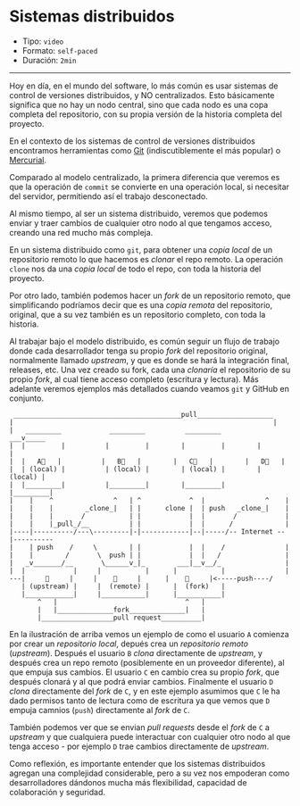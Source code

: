 # Sistemas distribuidos

* Tipo: `video`
* Formato: `self-paced`
* Duración: `2min`

***

Hoy en día, en el mundo del software, lo más común es usar sistemas de control
de versiones distribuidos, y NO centralizados. Esto básicamente significa que no
hay un nodo central, sino que cada nodo es una copa completa del repositorio,
con su propia versión de la historia completa del proyecto.

En el contexto de los sistemas de control de versiones distribuidos encontramos
herramientas como [Git](https://git-scm.com/) (indiscutiblemente el más popular)
o [Mercurial](https://www.mercurial-scm.org/).

Comparado al modelo centralizado, la primera diferencia que veremos es que la
operación de `commit` se convierte en una operación local, si necesitar del
servidor, permitiendo así el trabajo desconectado.

Al mismo tiempo, al ser un sistema distribuido, veremos que podemos enviar y
traer cambios de cualquier otro nodo al que tengamos acceso, creando una red
mucho más compleja.

En un sistema distribuido como `git`, para obtener una _copia local_ de un
repositorio remoto lo que hacemos es _clonar_ el repo remoto. La operación
`clone` nos da una _copia local_ de todo el repo, con toda la historia del
proyecto.

Por otro lado, también podemos hacer un _fork_ de un repositorio remoto, que
simplificando podríamos decir que es una _copia remota_ del repositorio,
original, que a su vez también es un repositorio completo, con toda la historia.

Al trabajar bajo el modelo distribuido, es común seguir un flujo de trabajo
donde cada desarrollador tenga su propio _fork_ del repositorio original,
normalmente llamado _upstream_, y que es donde se hará la integración final,
releases, etc. Una vez creado su fork, cada una _clonaría_ el repositorio de su
propio _fork_, al cual tiene acceso completo (escritura y lectura). Más adelante
veremos ejemplos más detallados cuando veamos `git` y GitHub en conjunto.

```
 __________________________________________pull___________________
|                                                                 |
|   _________            _________          _________          ___v_____
|  |         |          |         |        |         |        |         |
|  |   A📁   |          |   B📁   |        |   C📁   |        |   D📁   |
|  | (local) |          | (local) |        | (local) |        | (local) |
|  |_________|          |_________|        |_________|        |_________|
|    |    ^               ^   | ^            ^  |               ^    |
|    |    |        _clone_|   | |      clone |  | push   _clone_|    |
|    |    |       /           | |            |  |       /            |
|    |    |_pull_/__          | |            |  |      /             |
|----|----------/---\---------|-|------------|--|-----/-- Internet --|----------
|    | push    /     \        | |            |  |    /               |
|    |        /       \  push | |            |  |   /                |
|   _v_______/__       \______v_|_        ___|__v__/_                |
|  |            |     |           |      |           |               |
---|     🏢     |     |    🏢     |      |    🏢     |<-----push----/
   | (upstream) |     |  (remote) |      |  (fork)   |
   |____________|     |___________|      |___________|
       ^   |                                ^   |
       |   |______________fork______________|   |
       |__________________pull request__________|
```

En la ilustración de arriba vemos un ejemplo de como el usuario `A` comienza por
crear un _repositorio local_, depués crea un _repositorio remoto_ (_upstream_).
Después el usuario `B` _clona_ directamente de _upstream_, y después crea un
repo remoto (posiblemente en un proveedor diferente), al que empuja sus cambios.
El usuario `C` en cambio crea su propio _fork_, que después clonará y al que
podrá enviar cambios. Finalmente el usuario `D` _clona_ directamente del _fork_
de `C`, y en este ejemplo asumimos que `C` le ha dado permisos tanto de lectura
como de escritura ya que vemos que `D` empuja camnios (`push`) directamente al
_fork_ de `C`.

También podemos ver que se envian _pull requests_ desde el _fork_ de `C` a
_upstream_ y que cualquiera puede interactuar con cualquier otro nodo al que
tenga acceso - por ejemplo `D` trae cambios directamente de _upstream_.

Como reflexión, es importante entender que los sistemas distribuidos agregan una
complejidad considerable, pero a su vez nos empoderan como desarrolladores
dándonos mucha más flexibilidad, capacidad de colaboración y seguridad.
